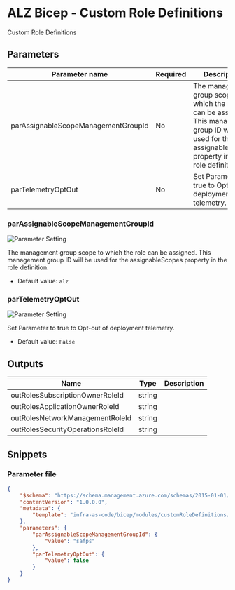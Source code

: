 # ALZ Bicep - Custom Role Definitions

Custom Role Definitions

## Parameters

Parameter name | Required | Description
-------------- | -------- | -----------
parAssignableScopeManagementGroupId | No       | The management group scope to which the role can be assigned. This management group ID will be used for the assignableScopes property in the role definition.
parTelemetryOptOut | No       | Set Parameter to true to Opt-out of deployment telemetry.

### parAssignableScopeManagementGroupId

![Parameter Setting](https://img.shields.io/badge/parameter-optional-green?style=flat-square)

The management group scope to which the role can be assigned. This management group ID will be used for the assignableScopes property in the role definition.

- Default value: `alz`

### parTelemetryOptOut

![Parameter Setting](https://img.shields.io/badge/parameter-optional-green?style=flat-square)

Set Parameter to true to Opt-out of deployment telemetry.

- Default value: `False`

## Outputs

Name | Type | Description
---- | ---- | -----------
outRolesSubscriptionOwnerRoleId | string |
outRolesApplicationOwnerRoleId | string |
outRolesNetworkManagementRoleId | string |
outRolesSecurityOperationsRoleId | string |

## Snippets

### Parameter file

```json
{
    "$schema": "https://schema.management.azure.com/schemas/2015-01-01/deploymentParameters.json#",
    "contentVersion": "1.0.0.0",
    "metadata": {
        "template": "infra-as-code/bicep/modules/customRoleDefinitions/mc-customRoleDefinitions.json"
    },
    "parameters": {
        "parAssignableScopeManagementGroupId": {
            "value": "safps"
        },
        "parTelemetryOptOut": {
            "value": false
        }
    }
}
```
